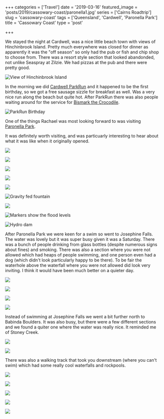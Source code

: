 +++
categories = ['Travel']
date = '2019-03-16'
featured_image = 'posts/2019/cassowary-coast/paronella1.jpg'
series = ['Cairns Roadtrip']
slug = 'cassowary-coast'
tags = ['Queensland', 'Cardwell', 'Paronella Park']
title = 'Cassowary Coast'
type = 'post'

+++

We stayed the night at Cardwell, was a nice little beach town with views of Hinchinbrook Island.
Pretty much everywhere was closed for dinner as apparently it was the "off season" so only had the pub or fish and chip shop to choose from.
There was a resort style section that looked abandonded, not unlike Seaspray at Zilzie.
We had pizzas at the pub and there were pretty good.

![](parkrun2.jpg "View of Hinchinbrook Island")

In the morning we did [Cardwell ParkRun](https://www.strava.com/activities/2215639214) and it happened to be the first birthday, so we got a free sausage sizzle for breakfast as well. Was a very nice run along the beach but quite hot. After ParkRun there was also people waiting around for the service for [Bismark the Crocodile](https://www.abc.net.au/news/2019-03-07/community-mourns-dead-crocodile-bismark/10875514).

![](parkun1.jpg "ParkRun Birthday")


One of the things Rachael was most looking forward to was visiting [Paronella Park](http://www.paronellapark.com.au/).

It was definitely worth visiting, and was particuarly interesting to hear about what it was like when it originally opened.

![](paronella1.jpg)

![](paronella2.jpg)

![](paronella3.jpg)

![](paronella4.jpg)

![](paronella5.jpg)

![](paronella6.jpg "Gravity fed fountain")

![](paronella7.jpg)

![](paronella8.jpg "Markers show the flood levels")

![](paronella9.jpg "Hydro dam")

After Paronella Park we were keen for a swim so went to Josephine Falls. The water was lovely but it was super busy given it was a Saturday.
There was a bunch of people drinking from glass bottles (despite numerous signs about fines) and smoking. There was also a section where you were not allowed which had heaps of people swimming, and one person even had a dog (which didn't look particularly happy to be there). To be fair the waterhole above the waterfall where you were not allowed did look very inviting. I think it would have been much better on a quieter day.

![](JosephineFalls1.jpg)

![](JosephineFalls2.jpg)

![](JosephineFalls3.jpg)

![](JosephineFalls4.jpg)

Instead of swimming at Josephine Falls we went a bit further north to Babinda Boulders. It was also busy, but there were a few different sections and we found a quiter one where the water was really nice. It reminded me of Stoney Creek.

![](BabindaBoulders1.jpg)

![](BabindaBoulders2.jpg)

There was also a walking track that took you downstream (where you can't swim) which had some really cool waterfalls and rockpools.

![](BabindaBoulders3.jpg)

![](BabindaBoulders4.jpg)

![](BabindaBoulders5.jpg)

![](BabindaBoulders6.jpg)

![](BabindaBoulders7.jpg)